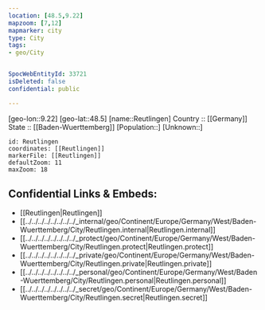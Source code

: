 ```yaml
---
location: [48.5,9.22] 
mapzoom: [7,12] 
mapmarker: city 
type: City
tags:
- geo/City


SpocWebEntityId: 33721
isDeleted: false
confidential: public

---
```

[geo-lon::9.22] 
[geo-lat::48.5] 
[name::Reutlingen] 
Country :: [[Germany]]  
State :: [[Baden-Wuerttemberg]] 
[Population::] 
[Unknown::] 


```leaflet
id: Reutlingen
coordinates: [[Reutlingen]] 
markerFile: [[Reutlingen]] 
defaultZoom: 11 
maxZoom: 18
```


## Confidential Links & Embeds: 
- [[Reutlingen|Reutlingen]]  
- [[../../../../../../../../_internal/geo/Continent/Europe/Germany/West/Baden-Wuerttemberg/City/Reutlingen.internal|Reutlingen.internal]] 
- [[../../../../../../../../_protect/geo/Continent/Europe/Germany/West/Baden-Wuerttemberg/City/Reutlingen.protect|Reutlingen.protect]] 
- [[../../../../../../../../_private/geo/Continent/Europe/Germany/West/Baden-Wuerttemberg/City/Reutlingen.private|Reutlingen.private]] 
- [[../../../../../../../../_personal/geo/Continent/Europe/Germany/West/Baden-Wuerttemberg/City/Reutlingen.personal|Reutlingen.personal]] 
- [[../../../../../../../../_secret/geo/Continent/Europe/Germany/West/Baden-Wuerttemberg/City/Reutlingen.secret|Reutlingen.secret]] 
